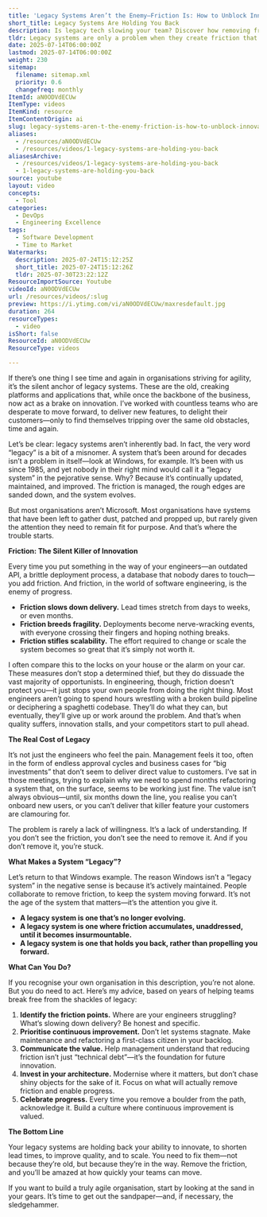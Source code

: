 ```yaml
---
title: 'Legacy Systems Aren’t the Enemy—Friction Is: How to Unblock Innovation and Accelerate Agile Delivery'
short_title: Legacy Systems Are Holding You Back
description: Is legacy tech slowing your team? Discover how removing friction unlocks agility, innovation, and faster delivery in your organisation.
tldr: Legacy systems are only a problem when they create friction that slows delivery, increases fragility, and blocks innovation. The real issue is not system age but lack of ongoing maintenance and improvement, which leads to bottlenecks for both engineers and management. To accelerate agile delivery, focus on identifying and removing friction points, prioritising continuous improvement, and communicating the value of these efforts to the business.
date: 2025-07-14T06:00:00Z
lastmod: 2025-07-14T06:00:00Z
weight: 230
sitemap:
  filename: sitemap.xml
  priority: 0.6
  changefreq: monthly
ItemId: aN0ODVdECUw
ItemType: videos
ItemKind: resource
ItemContentOrigin: ai
slug: legacy-systems-aren-t-the-enemy-friction-is-how-to-unblock-innovation-and-accelerate-agile-delivery
aliases:
  - /resources/aN0ODVdECUw
  - /resources/videos/1-legacy-systems-are-holding-you-back
aliasesArchive:
  - /resources/videos/1-legacy-systems-are-holding-you-back
  - 1-legacy-systems-are-holding-you-back
source: youtube
layout: video
concepts:
  - Tool
categories:
  - DevOps
  - Engineering Excellence
tags:
  - Software Development
  - Time to Market
Watermarks:
  description: 2025-07-24T15:12:25Z
  short_title: 2025-07-24T15:12:26Z
  tldr: 2025-07-30T23:22:12Z
ResourceImportSource: Youtube
videoId: aN0ODVdECUw
url: /resources/videos/:slug
preview: https://i.ytimg.com/vi/aN0ODVdECUw/maxresdefault.jpg
duration: 264
resourceTypes:
  - video
isShort: false
ResourceId: aN0ODVdECUw
ResourceType: videos

---
```

If there’s one thing I see time and again in organisations striving for agility, it’s the silent anchor of legacy systems. These are the old, creaking platforms and applications that, while once the backbone of the business, now act as a brake on innovation. I’ve worked with countless teams who are desperate to move forward, to deliver new features, to delight their customers—only to find themselves tripping over the same old obstacles, time and again.

Let’s be clear: legacy systems aren’t inherently bad. In fact, the very word “legacy” is a bit of a misnomer. A system that’s been around for decades isn’t a problem in itself—look at Windows, for example. It’s been with us since 1985, and yet nobody in their right mind would call it a “legacy system” in the pejorative sense. Why? Because it’s continually updated, maintained, and improved. The friction is managed, the rough edges are sanded down, and the system evolves.

But most organisations aren’t Microsoft. Most organisations have systems that have been left to gather dust, patched and propped up, but rarely given the attention they need to remain fit for purpose. And that’s where the trouble starts.

**Friction: The Silent Killer of Innovation**

Every time you put something in the way of your engineers—an outdated API, a brittle deployment process, a database that nobody dares to touch—you add friction. And friction, in the world of software engineering, is the enemy of progress.

- **Friction slows down delivery.** Lead times stretch from days to weeks, or even months.
- **Friction breeds fragility.** Deployments become nerve-wracking events, with everyone crossing their fingers and hoping nothing breaks.
- **Friction stifles scalability.** The effort required to change or scale the system becomes so great that it’s simply not worth it.

I often compare this to the locks on your house or the alarm on your car. These measures don’t stop a determined thief, but they do dissuade the vast majority of opportunists. In engineering, though, friction doesn’t protect you—it just stops your own people from doing the right thing. Most engineers aren’t going to spend hours wrestling with a broken build pipeline or deciphering a spaghetti codebase. They’ll do what they can, but eventually, they’ll give up or work around the problem. And that’s when quality suffers, innovation stalls, and your competitors start to pull ahead.

**The Real Cost of Legacy**

It’s not just the engineers who feel the pain. Management feels it too, often in the form of endless approval cycles and business cases for “big investments” that don’t seem to deliver direct value to customers. I’ve sat in those meetings, trying to explain why we need to spend months refactoring a system that, on the surface, seems to be working just fine. The value isn’t always obvious—until, six months down the line, you realise you can’t onboard new users, or you can’t deliver that killer feature your customers are clamouring for.

The problem is rarely a lack of willingness. It’s a lack of understanding. If you don’t see the friction, you don’t see the need to remove it. And if you don’t remove it, you’re stuck.

**What Makes a System “Legacy”?**

Let’s return to that Windows example. The reason Windows isn’t a “legacy system” in the negative sense is because it’s actively maintained. People collaborate to remove friction, to keep the system moving forward. It’s not the age of the system that matters—it’s the attention you give it.

- **A legacy system is one that’s no longer evolving.**
- **A legacy system is one where friction accumulates, unaddressed, until it becomes insurmountable.**
- **A legacy system is one that holds you back, rather than propelling you forward.**

**What Can You Do?**

If you recognise your own organisation in this description, you’re not alone. But you do need to act. Here’s my advice, based on years of helping teams break free from the shackles of legacy:

1. **Identify the friction points.** Where are your engineers struggling? What’s slowing down delivery? Be honest and specific.
2. **Prioritise continuous improvement.** Don’t let systems stagnate. Make maintenance and refactoring a first-class citizen in your backlog.
3. **Communicate the value.** Help management understand that reducing friction isn’t just “technical debt”—it’s the foundation for future innovation.
4. **Invest in your architecture.** Modernise where it matters, but don’t chase shiny objects for the sake of it. Focus on what will actually remove friction and enable progress.
5. **Celebrate progress.** Every time you remove a boulder from the path, acknowledge it. Build a culture where continuous improvement is valued.

**The Bottom Line**

Your legacy systems are holding back your ability to innovate, to shorten lead times, to improve quality, and to scale. You need to fix them—not because they’re old, but because they’re in the way. Remove the friction, and you’ll be amazed at how quickly your teams can move.

If you want to build a truly agile organisation, start by looking at the sand in your gears. It’s time to get out the sandpaper—and, if necessary, the sledgehammer.
